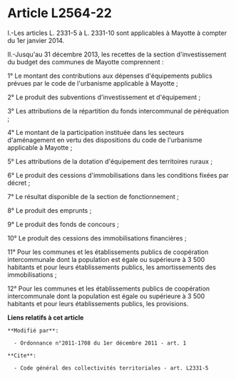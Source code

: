 # Article L2564-22

I.-Les articles L. 2331-5 à L. 2331-10 sont applicables à Mayotte à compter du 1er janvier 2014. 

II.-Jusqu'au 31 décembre 2013, les recettes de la section d'investissement du budget des communes de Mayotte comprennent : 

1° Le montant des contributions aux dépenses d'équipements publics prévues par le code de l'urbanisme applicable à Mayotte ; 

2° Le produit des subventions d'investissement et d'équipement ; 

3° Les attributions de la répartition du fonds intercommunal de péréquation ; 

4° Le montant de la participation instituée dans les secteurs d'aménagement en vertu des dispositions du code de l'urbanisme
applicable à Mayotte ; 

5° Les attributions de la dotation d'équipement des territoires ruraux ; 

6° Le produit des cessions d'immobilisations dans les conditions fixées par décret ; 

7° Le résultat disponible de la section de fonctionnement ; 

8° Le produit des emprunts ; 

9° Le produit des fonds de concours ; 

10° Le produit des cessions des immobilisations financières ; 

11° Pour les communes et les établissements publics de coopération intercommunale dont la population est égale ou supérieure
à 3 500 habitants et pour leurs établissements publics, les amortissements des immobilisations ; 

12° Pour les communes et les établissements publics de coopération intercommunale dont la population est égale ou supérieure
à 3 500 habitants et pour leurs établissements publics, les provisions.

**Liens relatifs à cet article**

	**Modifié par**:

	  - Ordonnance n°2011-1708 du 1er décembre 2011 - art. 1

	**Cite**:

	  - Code général des collectivités territoriales - art. L2331-5
